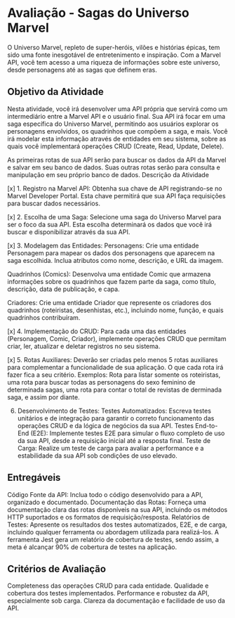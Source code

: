 # Avaliação - Sagas do Universo Marvel

O Universo Marvel, repleto de super-heróis, vilões e histórias épicas, tem sido uma fonte inesgotável de entretenimento e inspiração. Com a Marvel API, você tem acesso a uma riqueza de informações sobre este universo, desde personagens até as sagas que definem eras.

## Objetivo da Atividade

Nesta atividade, você irá desenvolver uma API própria que servirá como um intermediário entre a Marvel API e o usuário final. Sua API irá focar em uma saga específica do Universo Marvel, permitindo aos usuários explorar os personagens envolvidos, os quadrinhos que compõem a saga, e mais. Você irá modelar esta informação através de entidades em seu sistema, sobre as quais você implementará operações CRUD (Create, Read, Update, Delete).

As primeiras rotas de sua API serão para buscar os dados da API da Marvel e salvar em seu banco de dados. Suas outras rotas serão para consulta e manipulação em seu próprio banco de dados.
Descrição da Atividade

[x] 1. Registro na Marvel API: Obtenha sua chave de API registrando-se no Marvel Developer Portal. Esta chave permitirá que sua API faça requisições para buscar dados necessários.

[x] 2. Escolha de uma Saga: Selecione uma saga do Universo Marvel para ser o foco da sua API. Esta escolha determinará os dados que você irá buscar e disponibilizar através da sua API.

[x] 3. Modelagem das Entidades:
Personagens: Crie uma entidade Personagem para mapear os dados dos personagens que aparecem na saga escolhida. Inclua atributos como nome, descrição, e URL da imagem.

Quadrinhos (Comics): Desenvolva uma entidade Comic que armazena informações sobre os quadrinhos que fazem parte da saga, como título, descrição, data de publicação, e capa.

Criadores: Crie uma entidade Criador que represente os criadores dos quadrinhos (roteiristas, desenhistas, etc.), incluindo nome, função, e quais quadrinhos contribuíram.

[x] 4. Implementação do CRUD: Para cada uma das entidades (Personagem, Comic, Criador), implemente operações CRUD que permitam criar, ler, atualizar e deletar registros no seu sistema.

[x] 5. Rotas Auxiliares: Deverão ser criadas pelo menos 5 rotas auxiliares para complementar a funcionalidade de sua aplicação. O que cada rota irá fazer fica a seu critério.
Exemplos: Rota para listar somente os roteiristas, uma rota para buscar todas as personagens do sexo feminino de determinada sagas, uma rota para contar o total de revistas de derminada saga, e assim por diante.

6. Desenvolvimento de Testes:
Testes Automatizados: Escreva testes unitários e de integração para garantir o correto funcionamento das operações CRUD e da lógica de negócios da sua API.
Testes End-to-End (E2E): Implemente testes E2E para simular o fluxo completo de uso da sua API, desde a requisição inicial até a resposta final.
Teste de Carga: Realize um teste de carga para avaliar a performance e a estabilidade da sua API sob condições de uso elevado.

## Entregáveis
Código Fonte da API: Inclua todo o código desenvolvido para a API, organizado e documentado.
Documentação das Rotas: Forneça uma documentação clara das rotas disponíveis na sua API, incluindo os métodos HTTP suportados e os formatos de requisição/resposta.
Relatórios de Testes: Apresente os resultados dos testes automatizados, E2E, e de carga, incluindo qualquer ferramenta ou abordagem utilizada para realizá-los.
A ferramenta Jest gera um relatório de cobertura de testes, sendo assim, a meta é alcançar 90% de cobertura de testes na aplicação.

## Critérios de Avaliação
Completeness das operações CRUD para cada entidade.
Qualidade e cobertura dos testes implementados.
Performance e robustez da API, especialmente sob carga.
Clareza da documentação e facilidade de uso da API.